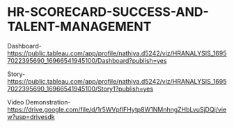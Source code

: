 # HR-SCORECARD-SUCCESS-AND-TALENT-MANAGEMENT

Dashboard-https://public.tableau.com/app/profile/nathiya.d5242/viz/HRANALYSIS_16957022395690_16966541945100/Dashboard?publish=yes

Story-https://public.tableau.com/app/profile/nathiya.d5242/viz/HRANALYSIS_16957022395690_16966541945100/Story1?publish=yes

Video Demonstration-https://drive.google.com/file/d/1r5WVpflFHytp8W1NMnhngZHbLvuSjDQj/view?usp=drivesdk
